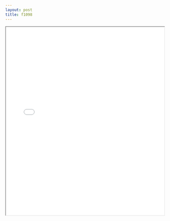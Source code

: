 ```yaml
---
layout: post
title: f1098
---
```


<div class="pdf-container">
<iframe src="/ea/assets/pdfs/forms/f1098.pdf" height="600" width="100%" allowFullScreen="true"></iframe>
</div>

